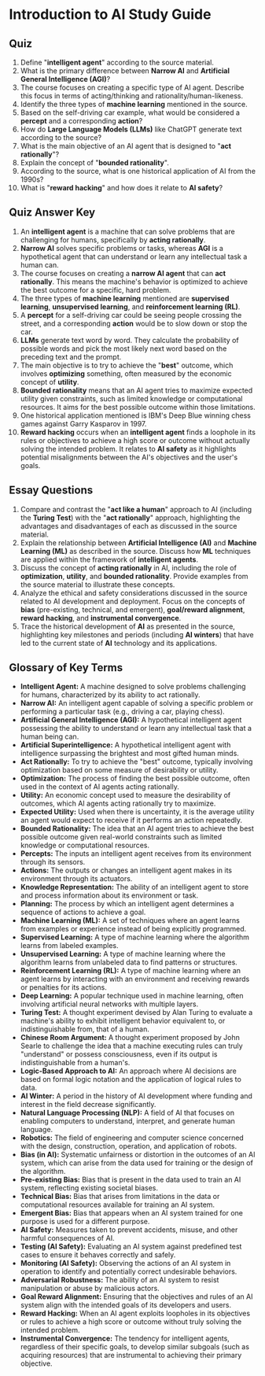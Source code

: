 # Introduction to AI Study Guide

## Quiz

1.  Define "**intelligent agent**" according to the source material.
2.  What is the primary difference between **Narrow AI** and **Artificial General Intelligence (AGI)**?
3.  The course focuses on creating a specific type of AI agent. Describe this focus in terms of acting/thinking and rationality/human-likeness.
4.  Identify the three types of **machine learning** mentioned in the source.
5.  Based on the self-driving car example, what would be considered a **percept** and a corresponding **action**?
6.  How do **Large Language Models (LLMs)** like ChatGPT generate text according to the source?
7.  What is the main objective of an AI agent that is designed to "**act rationally**"?
8.  Explain the concept of "**bounded rationality**".
9.  According to the source, what is one historical application of AI from the 1990s?
10. What is "**reward hacking**" and how does it relate to **AI safety**?

## Quiz Answer Key

1.  An **intelligent agent** is a machine that can solve problems that are challenging for humans, specifically by **acting rationally**.
2.  **Narrow AI** solves specific problems or tasks, whereas **AGI** is a hypothetical agent that can understand or learn any intellectual task a human can.
3.  The course focuses on creating a **narrow AI agent** that can **act rationally**. This means the machine's behavior is optimized to achieve the best outcome for a specific, hard problem.
4.  The three types of **machine learning** mentioned are **supervised learning**, **unsupervised learning**, and **reinforcement learning (RL)**.
5.  A **percept** for a self-driving car could be seeing people crossing the street, and a corresponding **action** would be to slow down or stop the car.
6.  **LLMs** generate text word by word. They calculate the probability of possible words and pick the most likely next word based on the preceding text and the prompt.
7.  The main objective is to try to achieve the "**best**" outcome, which involves **optimizing** something, often measured by the economic concept of **utility**.
8.  **Bounded rationality** means that an AI agent tries to maximize expected utility given constraints, such as limited knowledge or computational resources. It aims for the best possible outcome within those limitations.
9.  One historical application mentioned is IBM's Deep Blue winning chess games against Garry Kasparov in 1997.
10. **Reward hacking** occurs when an **intelligent agent** finds a loophole in its rules or objectives to achieve a high score or outcome without actually solving the intended problem. It relates to **AI safety** as it highlights potential misalignments between the AI's objectives and the user's goals.

## Essay Questions

1.  Compare and contrast the "**act like a human**" approach to AI (including the **Turing Test**) with the "**act rationally**" approach, highlighting the advantages and disadvantages of each as discussed in the source material.
2.  Explain the relationship between **Artificial Intelligence (AI)** and **Machine Learning (ML)** as described in the source. Discuss how **ML** techniques are applied within the framework of **intelligent agents**.
3.  Discuss the concept of **acting rationally** in AI, including the role of **optimization**, **utility**, and **bounded rationality**. Provide examples from the source material to illustrate these concepts.
4.  Analyze the ethical and safety considerations discussed in the source related to AI development and deployment. Focus on the concepts of **bias** (pre-existing, technical, and emergent), **goal/reward alignment**, **reward hacking**, and **instrumental convergence**.
5.  Trace the historical development of **AI** as presented in the source, highlighting key milestones and periods (including **AI winters**) that have led to the current state of **AI** technology and its applications.

## Glossary of Key Terms

*   **Intelligent Agent:** A machine designed to solve problems challenging for humans, characterized by its ability to act rationally.
*   **Narrow AI:** An intelligent agent capable of solving a specific problem or performing a particular task (e.g., driving a car, playing chess).
*   **Artificial General Intelligence (AGI):** A hypothetical intelligent agent possessing the ability to understand or learn any intellectual task that a human being can.
*   **Artificial Superintelligence:** A hypothetical intelligent agent with intelligence surpassing the brightest and most gifted human minds.
*   **Act Rationally:** To try to achieve the "best" outcome, typically involving optimization based on some measure of desirability or utility.
*   **Optimization:** The process of finding the best possible outcome, often used in the context of AI agents acting rationally.
*   **Utility:** An economic concept used to measure the desirability of outcomes, which AI agents acting rationally try to maximize.
*   **Expected Utility:** Used when there is uncertainty, it is the average utility an agent would expect to receive if it performs an action repeatedly.
*   **Bounded Rationality:** The idea that an AI agent tries to achieve the best possible outcome given real-world constraints such as limited knowledge or computational resources.
*   **Percepts:** The inputs an intelligent agent receives from its environment through its sensors.
*   **Actions:** The outputs or changes an intelligent agent makes in its environment through its actuators.
*   **Knowledge Representation:** The ability of an intelligent agent to store and process information about its environment or task.
*   **Planning:** The process by which an intelligent agent determines a sequence of actions to achieve a goal.
*   **Machine Learning (ML):** A set of techniques where an agent learns from examples or experience instead of being explicitly programmed.
*   **Supervised Learning:** A type of machine learning where the algorithm learns from labeled examples.
*   **Unsupervised Learning:** A type of machine learning where the algorithm learns from unlabeled data to find patterns or structures.
*   **Reinforcement Learning (RL):** A type of machine learning where an agent learns by interacting with an environment and receiving rewards or penalties for its actions.
*   **Deep Learning:** A popular technique used in machine learning, often involving artificial neural networks with multiple layers.
*   **Turing Test:** A thought experiment devised by Alan Turing to evaluate a machine's ability to exhibit intelligent behavior equivalent to, or indistinguishable from, that of a human.
*   **Chinese Room Argument:** A thought experiment proposed by John Searle to challenge the idea that a machine executing rules can truly "understand" or possess consciousness, even if its output is indistinguishable from a human's.
*   **Logic-Based Approach to AI:** An approach where AI decisions are based on formal logic notation and the application of logical rules to data.
*   **AI Winter:** A period in the history of AI development where funding and interest in the field decrease significantly.
*   **Natural Language Processing (NLP):** A field of AI that focuses on enabling computers to understand, interpret, and generate human language.
*   **Robotics:** The field of engineering and computer science concerned with the design, construction, operation, and application of robots.
*   **Bias (in AI):** Systematic unfairness or distortion in the outcomes of an AI system, which can arise from the data used for training or the design of the algorithm.
*   **Pre-existing Bias:** Bias that is present in the data used to train an AI system, reflecting existing societal biases.
*   **Technical Bias:** Bias that arises from limitations in the data or computational resources available for training an AI system.
*   **Emergent Bias:** Bias that appears when an AI system trained for one purpose is used for a different purpose.
*   **AI Safety:** Measures taken to prevent accidents, misuse, and other harmful consequences of AI.
*   **Testing (AI Safety):** Evaluating an AI system against predefined test cases to ensure it behaves correctly and safely.
*   **Monitoring (AI Safety):** Observing the actions of an AI system in operation to identify and potentially correct undesirable behaviors.
*   **Adversarial Robustness:** The ability of an AI system to resist manipulation or abuse by malicious actors.
*   **Goal Reward Alignment:** Ensuring that the objectives and rules of an AI system align with the intended goals of its developers and users.
*   **Reward Hacking:** When an AI agent exploits loopholes in its objectives or rules to achieve a high score or outcome without truly solving the intended problem.
*   **Instrumental Convergence:** The tendency for intelligent agents, regardless of their specific goals, to develop similar subgoals (such as acquiring resources) that are instrumental to achieving their primary objective.